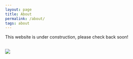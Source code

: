 ```yaml
---
layout: page
title: About
permalink: /about/
tags: about
---
```


This website is under construction, please check back soon!

<br />

<img src="https://media4.giphy.com/media/3orifbfYevzGcIE0Ny/giphy.gif"/>
